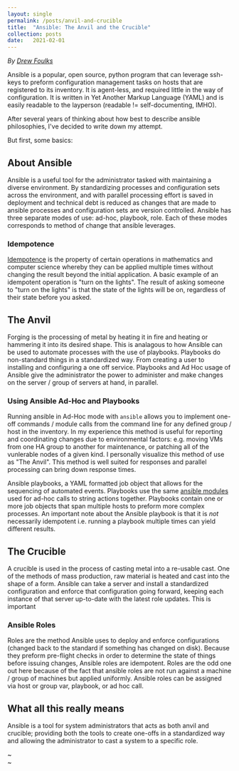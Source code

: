 ```yaml
---
layout: single
permalink: /posts/anvil-and-crucible
title:  "Ansible: The Anvil and the Crucible"
collection: posts
date:   2021-02-01
---
```


_By [Drew Foulks](https://linkedin.com/in/andrewfoulks)_


Ansible is a popular, open source, python program that can leverage ssh-keys to preform configuration management tasks on hosts that are registered to its inventory. It is agent-less, and required little in the way of configuration. It is written in Yet Another Markup Language (YAML) and is easily readable to the layperson (readable != self-documenting, IMHO).

After several years of thinking about how best to describe ansible philosophies, I've decided to write down my attempt.


But first, some basics:


## About Ansible

Ansible is a useful tool for the administrator tasked with maintaining a diverse environment. By standardizing processes and configuration sets across the environment, and with parallel processing effort is saved in deployment and technical debt is reduced as changes that are made to ansible processes and configuration sets are version controlled. Ansible has three separate modes of use: ad-hoc, playbook, role. Each of these modes corresponds to method of change that ansible leverages.

### Idempotence

[Idempotence][idempotence] is the property of certain operations in mathematics and computer science whereby they can be applied multiple times without changing the result beyond the initial application. A basic example of an idempotent operation is "turn on the lights". The result of asking someone to "turn on the lights" is that the state of the lights will be on, regardless of their state before you asked.



## The Anvil

Forging is the processing of metal by heating it in fire and heating or hammering it into its desired shape. This is analagous to how Ansible can be used to automate processes with the use of playbooks. Playbooks do non-standard things in a standardized way. From creating a user to installing and configuring a one off service. Playbooks and Ad Hoc usage of Ansible give the administrator the power to administer and make changes on the server / group of servers at hand, in parallel.

### Using Ansible Ad-Hoc and Playbooks

Running ansible in Ad-Hoc mode with `ansible` allows you to implement one-off commands / module calls from the command line for any defined group / host in the inventory. In my experience this method is useful for reporting and coordinating changes due to environmental factors: e.g. moving VMs from one HA group to another for maintenance, or patching all of the vunlerable nodes of a given kind. I personally visualize this method of use as "The Anvil". This method is well suited for responses and parallel processing can bring down response times.


Ansible playbooks, a YAML formatted job object that allows for the sequencing of automated events. Playbooks use the same [ansible modules][ansible-mods] used for ad-hoc calls to string actions together. Playbooks contain one or more job objects that span multiple hosts to preform more complex processes. An important note about the Ansible playbook is that it is  _not_ necessarily idempotent i.e. running a playbook multiple times can yield different results.

## The Crucible

A crucible is used in the process of casting metal into a re-usable cast. One of the methods of mass production, raw material is heated and cast into the shape of a form. Ansible can take a server and install a standardized configuration and enforce that configuration going forward, keeping each instance of that server up-to-date with the latest role updates. This is important 

### Ansible Roles

Roles are the method Ansible uses to deploy and enforce configurations (changed back to the standard if something has changed on disk). Because they preform pre-flight checks in order to determine the state of things before issuing changes, Ansible roles are idempotent.
Roles are the odd one out here because of the fact that ansible roles are not run against a machine / group of machines but applied uniformly. Ansible roles can be assigned via host or group var, playbook, or ad hoc call. 

## What all this really means

Ansible is a tool for system administrators that acts as both anvil and crucible; providing both the tools to create one-offs in a standardized way and allowing the administrator to cast a system to a specific role.

[idempotence]: https://en.wikipedia.org/wiki/Idempotence
[ansible-mods]: https://docs.ansible.com/ansible/2.9/modules/modules_by_category.html
~                                                                                                                                                                                                                                                                               
~                                           
